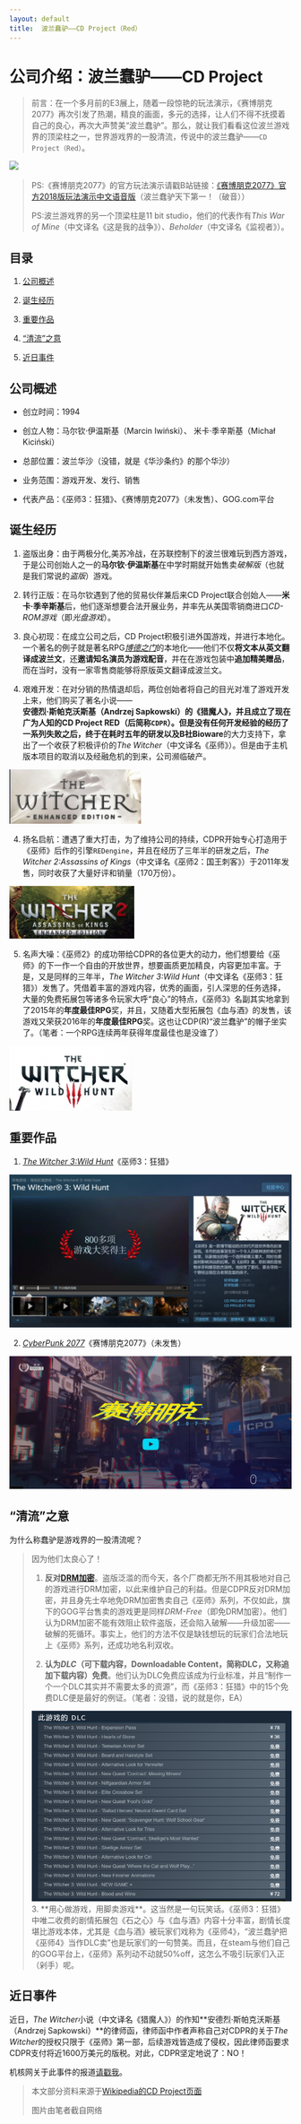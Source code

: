 ```yaml
---
layout: default
title:  波兰蠢驴——CD Project（Red）
---
```


# 公司介绍：波兰蠢驴——CD Project

>前言：在一个多月前的E3展上，随着一段惊艳的玩法演示，《赛博朋克2077》再次引发了热潮，精良的画面，多元的选择，让人们不得不抚摸着自己的良心，再次大声赞美“波兰蠢驴”。那么，就让我们看看这位波兰游戏界的顶梁柱之一，世界游戏界的一股清流，传说中的波兰蠢驴——`CD Project（Red）`。

![](https://upload.wikimedia.org/wikipedia/en/thumb/b/bf/CD_Projekt_Logo.png/330px-CD_Projekt_Logo.png)

>PS:《赛博朋克2077》的官方玩法演示请戳B站链接：<a href="https://www.bilibili.com/video/av30495570" target="_blank">《赛博朋克2077》官方2018版玩法演示中文语音版</a>（波兰蠢驴天下第一！（破音））
>
>PS:波兰游戏界的另一个顶梁柱是11 bit studio，他们的代表作有*This War of Mine*（中文译名《这是我的战争》）、*Beholder*（中文译名《监视者》）。

## 目录

1. <a href="#1">公司概述</a>

2. <a href="#2">诞生经历</a>

3. <a href="#3">重要作品</a>

4. <a href="#4">“清流”之意</a>

5. <a href="#5">近日事件</a>

## <a name="#1">公司概述</a>

* 创立时间：1994

* 创立人物：马尔钦·伊温斯基（Marcin Iwiński）、
米卡·季辛斯基（Michał Kiciński）

* 总部位置：波兰华沙（没错，就是《华沙条约》的那个华沙）

* 业务范围：游戏开发、发行、销售

* 代表产品：《巫师3：狂猎》、《赛博朋克2077》（未发售）、GOG.com平台

## <a name="#2">诞生经历</a>

1. 盗版出身：由于两极分化,美苏冷战，在苏联控制下的波兰很难玩到西方游戏，于是公司创始人之一的**马尔钦·伊温斯基**在中学时期就开始售卖*破解版*（也就是我们常说的*盗版*）游戏。

2. 转行正版：在马尔钦遇到了他的贸易伙伴兼后来CD Project联合创始人——**米卡·季辛斯基**后，他们逐渐想要合法开展业务，并率先从美国零销商进口*CD-ROM游戏*（即*光盘游戏*）。

3. 良心初现：在成立公司之后，CD Project积极引进外国游戏，并进行本地化。一个著名的例子就是著名RPG<a href="https://zh.wikipedia.org/wiki/%E5%8D%9A%E5%BE%B7%E4%B9%8B%E9%97%A8" target="_blank">*博德之门*</a>的本地化——他们不仅**将文本从英文翻译成波兰文**，还**邀请知名演员为游戏配音**，并在在游戏包装中**追加精美赠品**，而在当时，没有一家零售商能够将原版英文翻译成波兰文。

3. 艰难开发：在对分销的热情退却后，两位创始者将自己的目光对准了游戏开发上来，他们购买了著名小说——**安德烈·斯帕克沃斯基（Andrzej Sapkowski）**的《猎魔人》，并且成立了现在广为人知的CD Project RED（后简称`CDPR`）。但是没有任何开发经验的经历了一系列失败之后，终于在耗时五年的研发以及B社**Bioware**的大力支持下，拿出了一个收获了积极评价的*The Witcher*（中文译名《巫师》）。但是由于主机版本项目的取消以及经融危机的到来，公司濒临破产。

<img src="images/The Witcher logo.png" alt="steam上的《巫师》简介">

4. 扬名启航：遭遇了重大打击，为了维持公司的持续，CDPR开始专心打造用于《巫师》后作的引擎`REDengine`，并且在经历了三年半的研发之后，*The Witcher 2:Assassins of Kings*（中文译名《巫师2：国王刺客》）于2011年发售，同时收获了大量好评和销量（170万份）。

<img src="images/The Witcher2 logo.png" alt="steam上的《巫师2》">

5. 名声大噪：《巫师2》的成功带给CDPR的各位更大的动力，他们想要给《巫师》的下一作一个自由的开放世界，想要画质更加精良，内容更加丰富。于是，又是同样的三年半，*The Witcher 3:Wild Hunt*（中文译名《巫师3：狂猎》）发售了。凭借着丰富的游戏内容，优秀的画面，引人深思的任务选择，大量的免费拓展包等诸多令玩家大呼“良心”的特点，《巫师3》名副其实地拿到了2015年的**年度最佳RPG**奖，并且，又随着大型拓展包《血与酒》的发售，该游戏又荣获2016年的**年度最佳RPG**奖。这也让CDP(R)“波兰蠢驴”的帽子坐实了。（笔者：一个RPG连续两年获得年度最佳也是没谁了）

<img src="images/The Witcher3 logo.png">

## <a name="#3">重要作品</a>

1. *<a href="https://thewitcher.com/en/witcher3/" target="_blank">The Witcher 3:Wild Hunt</a>*《巫师3：狂猎》

<img src="images/The Witcher3.png" alt="steam商店页面的《巫师3》">

2. *<a href="https://www.cyberpunk.net/zh-cn/" target="_blank">CyberPunk 2077</a>*《赛博朋克2077》（未发售）

<img src="images/cyberpunk2077.png" alt="蠢驴官网的《赛博朋克2077》">

## <a name="#4">“清流”之意</a>

为什么称蠢驴是游戏界的一股清流呢？

>因为他们太良心了！
>
>1. **反对<a href="https://en.wikipedia.org/wiki/Digital_rights_management" target="_blank">DRM加密</a>**。盗版泛滥的而今天，各个厂商都无所不用其极地对自己的游戏进行DRM加密，以此来维护自己的利益。但是CDPR反对DRM加密，并且身先士卒地免DRM加密售卖自己《巫师》系列，不仅如此，旗下的GOG平台售卖的游戏更是同样*DRM-Free*（即免DRM加密）。他们认为DRM加密不能有效阻止软件盗版，还会陷入破解——升级加密——破解的死循环。事实上，他们的方法不仅是缺钱想玩的玩家们合法地玩上《巫师》系列，还成功地名利双收。
>
>2. **认为*DLC*（可下载内容，Downloadable Content，简称DLC，又称追加下载内容）免费**。他们认为DLC免费应该成为行业标准，并且“制作一个一个DLC其实并不需要太多的资源”，而《巫师3：狂猎》中的15个免费DLC便是最好的例证。（笔者：没错，说的就是你，EA）
>
><img src="images/The Witcher3 DLC.png">
>3. **用心做游戏，用脚卖游戏**。这当然是一句玩笑话。《巫师3：狂猎》中唯二收费的剧情拓展包《石之心》与《血与酒》内容十分丰富，剧情长度堪比游戏本体，尤其是《血与酒》被玩家们戏称为《巫师4》，“波兰蠢驴把《巫师4》当作DLC卖”也是玩家们的一句赞美。而且，在steam与他们自己的GOG平台上，《巫师》系列动不动就50%off，这怎么不吸引玩家们入正（剁手）呢。

## <a name="#5">近日事件</a>

近日，*The Witcher*小说（中文译名《猎魔人》）的作知**安德烈·斯帕克沃斯基（Andrzej Sapkowski）**的律师函，律师函中作者声称自己对CDPR的关于*The Witcher*的授权只限于《巫师》第一部，后续游戏皆造成了侵权，因此律师函要求CDPR支付将近1600万美元的版税。对此，CDPR坚定地说了：NO！

机核网关于此事件的报道<a href="https://www.g-cores.com/articles/102615" target="_blank">请戳我</a>。

>本文部分资料来源于<a href="https://zh.wikipedia.org/wiki/CD_Projekt" target="_blank">Wikipedia的CD Project页面</a>
>
>图片由笔者截自网络